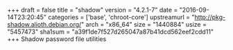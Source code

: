 +++
draft = false
title = "shadow"
version = "4.2.1-7"
date = "2016-09-14T23:20:45"
categories = ['base', 'chroot-core']
upstreamurl = "http://pkg-shadow.alioth.debian.org/"
arch = "x86_64"
size = "1440884"
usize = "5457473"
sha1sum = "a39f1de7f527d265047a87b41dcd562eef2cdd11"
+++
Shadow password file utilities